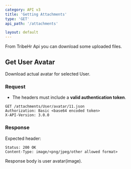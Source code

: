 ```yaml
---
category: API v3
title: 'Getting Attachments'
type: 'GET'
api_path: '/attachments'

layout: default
---
```


From TribeHr Api you can download some uploaded files.

## Get User Avatar 

Download actual avatar for selected User. 

### Request

* The headers must include a **valid authentication token**.

```
GET /attachments/User/avatar/11.json
Authorization: Basic <base64 encoded token> 
X-API-Version: 3.0.0
```

### Response

Expected header:

```
Status: 200 OK
Content-Type: image/<png/jpeg/other allowed format>
```

Response body is user avatar(image). 
